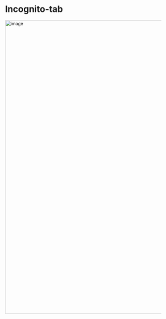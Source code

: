 # Incognito-tab

<img width="945" alt="image" src="https://user-images.githubusercontent.com/95043790/166132409-1a8abe9c-2f3f-4de1-81ed-8ad3922cec18.png">
